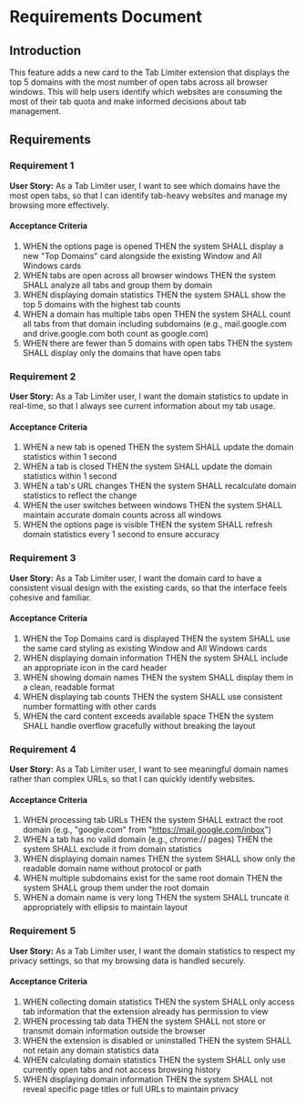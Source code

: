 # Requirements Document

## Introduction

This feature adds a new card to the Tab Limiter extension that displays the top 5 domains with the most number of open tabs across all browser windows. This will help users identify which websites are consuming the most of their tab quota and make informed decisions about tab management.

## Requirements

### Requirement 1

**User Story:** As a Tab Limiter user, I want to see which domains have the most open tabs, so that I can identify tab-heavy websites and manage my browsing more effectively.

#### Acceptance Criteria

1. WHEN the options page is opened THEN the system SHALL display a new "Top Domains" card alongside the existing Window and All Windows cards
2. WHEN tabs are open across all browser windows THEN the system SHALL analyze all tabs and group them by domain
3. WHEN displaying domain statistics THEN the system SHALL show the top 5 domains with the highest tab counts
4. WHEN a domain has multiple tabs open THEN the system SHALL count all tabs from that domain including subdomains (e.g., mail.google.com and drive.google.com both count as google.com)
5. WHEN there are fewer than 5 domains with open tabs THEN the system SHALL display only the domains that have open tabs

### Requirement 2

**User Story:** As a Tab Limiter user, I want the domain statistics to update in real-time, so that I always see current information about my tab usage.

#### Acceptance Criteria

1. WHEN a new tab is opened THEN the system SHALL update the domain statistics within 1 second
2. WHEN a tab is closed THEN the system SHALL update the domain statistics within 1 second
3. WHEN a tab's URL changes THEN the system SHALL recalculate domain statistics to reflect the change
4. WHEN the user switches between windows THEN the system SHALL maintain accurate domain counts across all windows
5. WHEN the options page is visible THEN the system SHALL refresh domain statistics every 1 second to ensure accuracy

### Requirement 3

**User Story:** As a Tab Limiter user, I want the domain card to have a consistent visual design with the existing cards, so that the interface feels cohesive and familiar.

#### Acceptance Criteria

1. WHEN the Top Domains card is displayed THEN the system SHALL use the same card styling as existing Window and All Windows cards
2. WHEN displaying domain information THEN the system SHALL include an appropriate icon in the card header
3. WHEN showing domain names THEN the system SHALL display them in a clean, readable format
4. WHEN displaying tab counts THEN the system SHALL use consistent number formatting with other cards
5. WHEN the card content exceeds available space THEN the system SHALL handle overflow gracefully without breaking the layout

### Requirement 4

**User Story:** As a Tab Limiter user, I want to see meaningful domain names rather than complex URLs, so that I can quickly identify websites.

#### Acceptance Criteria

1. WHEN processing tab URLs THEN the system SHALL extract the root domain (e.g., "google.com" from "https://mail.google.com/inbox")
2. WHEN a tab has no valid domain (e.g., chrome:// pages) THEN the system SHALL exclude it from domain statistics
3. WHEN displaying domain names THEN the system SHALL show only the readable domain name without protocol or path
4. WHEN multiple subdomains exist for the same root domain THEN the system SHALL group them under the root domain
5. WHEN a domain name is very long THEN the system SHALL truncate it appropriately with ellipsis to maintain layout

### Requirement 5

**User Story:** As a Tab Limiter user, I want the domain statistics to respect my privacy settings, so that my browsing data is handled securely.

#### Acceptance Criteria

1. WHEN collecting domain statistics THEN the system SHALL only access tab information that the extension already has permission to view
2. WHEN processing tab data THEN the system SHALL not store or transmit domain information outside the browser
3. WHEN the extension is disabled or uninstalled THEN the system SHALL not retain any domain statistics data
4. WHEN calculating domain statistics THEN the system SHALL only use currently open tabs and not access browsing history
5. WHEN displaying domain information THEN the system SHALL not reveal specific page titles or full URLs to maintain privacy
